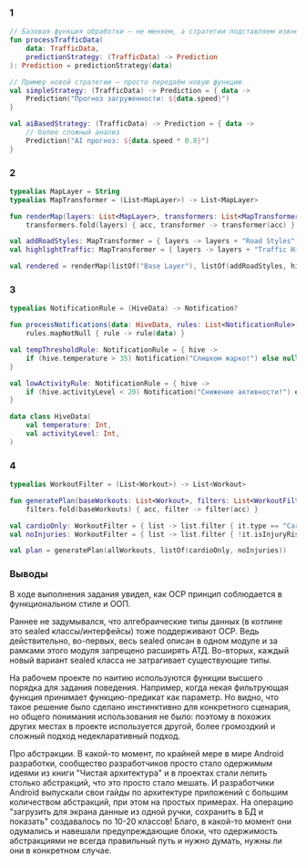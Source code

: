 ### 1

```kotlin
// Базовая функция обработки — не меняем, а стратегии подставляем извне
fun processTrafficData(
    data: TrafficData,
    predictionStrategy: (TrafficData) -> Prediction
): Prediction = predictionStrategy(data)

// Пример новой стратегии — просто передаём новую функцию
val simpleStrategy: (TrafficData) -> Prediction = { data ->
    Prediction("Прогноз загруженности: ${data.speed}")
}

val aiBasedStrategy: (TrafficData) -> Prediction = { data ->
    // более сложный анализ
    Prediction("AI прогноз: ${data.speed * 0.8}")
}
```

### 2 

```kotlin
typealias MapLayer = String
typealias MapTransformer = (List<MapLayer>) -> List<MapLayer>

fun renderMap(layers: List<MapLayer>, transformers: List<MapTransformer>) =
    transformers.fold(layers) { acc, transformer -> transformer(acc) }

val addRoadStyles: MapTransformer = { layers -> layers + "Road Styles" }
val highlightTraffic: MapTransformer = { layers -> layers + "Traffic Highlights" }

val rendered = renderMap(listOf("Base Layer"), listOf(addRoadStyles, highlightTraffic))
```

### 3

```kotlin
typealias NotificationRule = (HiveData) -> Notification?

fun processNotifications(data: HiveData, rules: List<NotificationRule>): List<Notification> =
    rules.mapNotNull { rule -> rule(data) }

val tempThresholdRule: NotificationRule = { hive ->
    if (hive.temperature > 35) Notification("Слишком жарко!") else null
}

val lowActivityRule: NotificationRule = { hive ->
    if (hive.activityLevel < 20) Notification("Снижение активности!") else null
}

data class HiveData(
    val temperature: Int,
    val activityLevel: Int,
)
```

### 4

```kotlin
typealias WorkoutFilter = (List<Workout>) -> List<Workout>

fun generatePlan(baseWorkouts: List<Workout>, filters: List<WorkoutFilter>): List<Workout> =
    filters.fold(baseWorkouts) { acc, filter -> filter(acc) }

val cardioOnly: WorkoutFilter = { list -> list.filter { it.type == "Cardio" } }
val noInjuries: WorkoutFilter = { list -> list.filter { !it.isInjuryRisk } }

val plan = generatePlan(allWorkouts, listOf(cardioOnly, noInjuries))
```

### Выводы

В ходе выполнения задания увидел, как OCP принцип соблюдается в функциональном стиле и ООП. 
 
Раннее не задумывался, что алгебраические типы данных (в котлине это sealed классы/интерфейсы) тоже поддерживают OCP. 
Ведь действительно, во-первых, весь sealed описан в одном модуле и за рамками этого модуля запрещено расширять АТД.
Во-вторых, каждый новый вариант sealed класса не затрагивает существующие типы.

На рабочем проекте по наитию используются функции высшего порядка для задания поведения. 
Например, когда некая фильтрующая функция принимает функцию-предикат как параметр. 
Но видно, что такое решение было сделано инстинктивно для конкретного сценария, но общего понимания использования не было: поэтому в похожих других местах в проекте используется другой, более громоздкий и сложный подход недекларативный подход. 

Про абстракции. В какой-то момент, по крайней мере в мире Android разработки, сообщество разработчиков просто стало одержимым идеями из книги "Чистая архитектура" и в проектах стали лепить столько абстракций, что это просто стало мешать.
И разработчики Android выпускали свои гайды по архитектуре приложений с большим количеством абстракций, при этом на простых примерах. На операцию "загрузить для экрана данные из одной ручки, сохранить в БД и показать" создавалось по 10-20 классов!
Благо, в какой-то момент они одумались и навешали предупреждающие блоки, что одержимость абстракциями не всегда правильный путь и нужно думать, нужны ли они в конкретном случае.